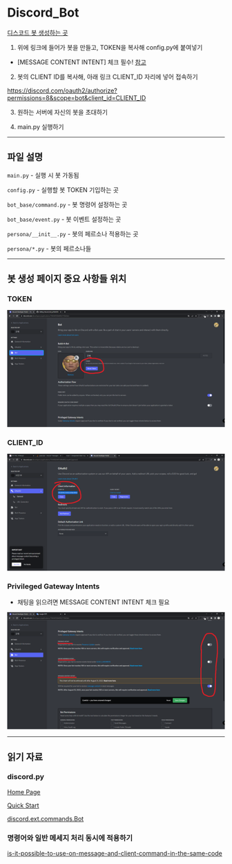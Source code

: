 # Discord_Bot

[디스코드 봇 생성하는 곳](https://discord.com/developers/applications)

1. 위에 링크에 들어가 봇을 만들고, TOKEN을 복사해 config.py에 붙여넣기
- [MESSAGE CONTENT INTENT] 체크 필수! [참고](https://github.com/star14ms/Discord_Bot#privileged-gateway-intents)

2. 봇의 CLIENT ID를 복사해, 아래 링크 CLIENT_ID 자리에 넣어 접속하기

https://discord.com/oauth2/authorize?permissions=8&scope=bot&client_id=CLIENT_ID

3. 원하는 서버에 자신의 봇을 초대하기

4. main.py 실행하기

---

## 파일 설명

`main.py` - 실행 시 봇 가동됨

`config.py` - 실행할 봇 TOKEN 기입하는 곳

`bot_base/command.py` - 봇 명령어 설정하는 곳

`bot_base/event.py` - 봇 이벤트 설정하는 곳

`persona/__init__.py` - 봇의 페르소나 적용하는 곳

`persona/*.py` - 봇의 페르소나들

---

## 봇 생성 페이지 중요 사항들 위치

### TOKEN
![](bot_base/img/token.png)

### CLIENT_ID
![](bot_base/img/client_id.png)

### Privileged Gateway Intents
- 채팅을 읽으려면 MESSAGE CONTENT INTENT 체크 필요

![](bot_base/img/privileged_gateway_intents.png)

---

## 읽기 자료

### discord.py

[Home Page]()

[Quick Start](https://discordpy.readthedocs.io/en/stable/quickstart.html)

[discord.ext.commands.Bot](https://discordpy.readthedocs.io/en/stable/ext/commands/api.html#bots)


### 명령어와 일반 메세지 처리 동시에 적용하기
[is-it-possible-to-use-on-message-and-client-command-in-the-same-code](https://stackoverflow.com/questions/62150817/is-it-possible-to-use-on-message-and-client-command-in-the-same-code)